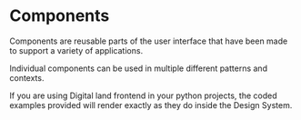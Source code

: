 # Components

Components are reusable parts of the user interface that have been made to support a variety of applications.

Individual components can be used in multiple different patterns and contexts.

If you are using Digital land frontend in your python projects, the coded examples provided will render exactly as they do inside the Design System.
